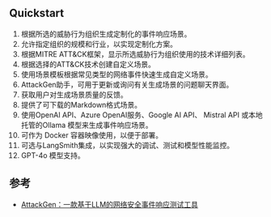 ## Quickstart

1. 根据所选的威胁行为组织生成定制化的事件响应场景。
2. 允许指定组织的规模和行业，以实现定制化方案。
3. 根据MITRE ATT&CK框架，显示所选威胁行为组织使用的技术详细列表。
4. 根据选择的ATT&CK技术创建自定义场景。
5. 使用场景模板根据常见类型的网络事件快速生成自定义场景。
6. AttackGen助手，可用于更新或询问有关生成场景的问题聊天界面。
7. 获取用户对生成场景质量的反馈。
8. 提供了可下载的Markdown格式场景。
9. 使用OpenAI API、Azure OpenAI服务、Google AI API、 Mistral API 或本地托管的Ollama 模型来生成事件响应场景。
10. 可作为 Docker 容器映像使用，以便于部署。
11. 可选与LangSmith集成，以实现强大的调试、测试和模型性能监控。
12. GPT-4o 模型支持。

## 参考

- [AttackGen：一款基于LLM的网络安全事件响应测试工具](https://www.freebuf.com/sectool/405042.html)
